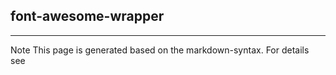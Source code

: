 ## font-awesome-wrapper

<hr/>
Note This page is generated based on the markdown-syntax. For details see <http://daringfireball.net/projects/markdown/syntax/>
